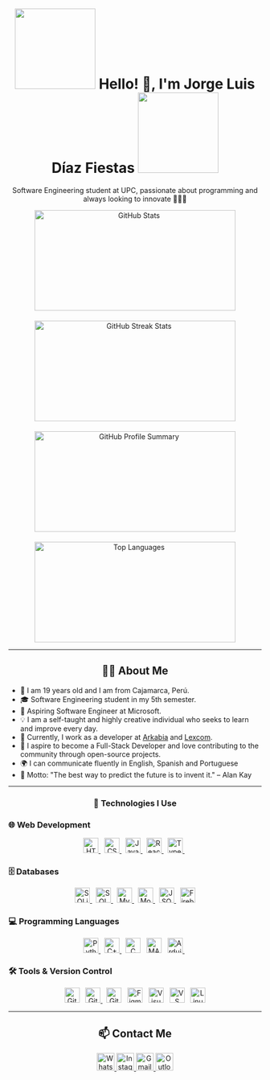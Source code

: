 <h1 align="center" style="animation: bounce 2s infinite;">
  <img src="https://i.giphy.com/media/v1.Y2lkPTc5MGI3NjExMGt1NTA3d2M5dzd4YjB2b2U0eTE5b24zNWM1bzhsOHdwbHk4YzVrNiZlcD12MV9pbnRlcm5hbF9naWZfYnlfaWQmY3Q9Zw/26u4nJPf0JtQPdStq/giphy.gif" width="160" />
  Hello! 👋, I'm Jorge Luis Díaz Fiestas
  <img src="https://i.giphy.com/media/v1.Y2lkPTc5MGI3NjExMGt1NTA3d2M5dzd4YjB2b2U0eTE5b24zNWM1bzhsOHdwbHk4YzVrNiZlcD12MV9pbnRlcm5hbF9naWZfYnlfaWQmY3Q9Zw/26u4nJPf0JtQPdStq/giphy.gif" width="160" />
</h1>

<p align="center" style="animation: fadeIn 3s;">
  Software Engineering student at UPC, passionate about programming and always looking to innovate 🚀👨‍💻
</p>

<div align="center" style="display: flex; justify-content: center; gap: 20px; flex-wrap: wrap;">
  <img src="https://github-readme-stats.vercel.app/api?username=LuisDiazpe&show_icons=true&theme=radical" alt="GitHub Stats" width="400" height="200" />
  <img src="https://github-readme-streak-stats.herokuapp.com/?user=LuisDiazpe&theme=radical" alt="GitHub Streak Stats" width="400" height="200" />
  <img src="https://github-profile-summary-cards.vercel.app/api/cards/profile-details?username=LuisDiazpe&theme=radical" alt="GitHub Profile Summary" width="400" height="200" />
  <img src="https://github-readme-stats.vercel.app/api/top-langs/?username=LuisDiazpe&layout=compact&theme=radical" alt="Top Languages" width="400" height="200" />
</div>


---

<h2 align="center" style="animation: zoomIn 1.5s;">🧑‍💻 About Me</h2>
<ul style="animation: fadeInUp 2s;">
  <li>📍 I am 19 years old and I am from Cajamarca, Perú.</li>
  <li>🎓 Software Engineering student in my 5th semester.</li>
  <li>🚀 Aspiring Software Engineer at Microsoft.</li>
  <li>💡 I am a self-taught and highly creative individual who seeks to learn and improve every day.</li>
  <li>💼 Currently, I work as a developer at <a href="https://arkabia.com" target="_blank">Arkabia</a> and <a href="https://lexcom.tech/" target="_blank">Lexcom</a>.</li>
  <li>🌟 I aspire to become a Full-Stack Developer and love contributing to the community through open-source projects.</li>
  <li>🌍 I can communicate fluently in English, Spanish and Portuguese</li>
  <li>📜 Motto: "The best way to predict the future is to invent it." – Alan Kay</li>
</ul>

---

<h3 align="center" style="animation: pulse 1.5s infinite;">🚀 Technologies I Use</h3>

### 🌐 Web Development
<p align="center" style="animation: rotateIn 2s;">
  <a href="https://greensprout-innovations.github.io/" target="_blank">
    <img src="https://cdn.jsdelivr.net/gh/devicons/devicon/icons/html5/html5-original.svg" height="30" alt="HTML5" />
  </a> &nbsp;
  <a href="https://luisdiazpe.github.io/Skilhub.github.io/" target="_blank">
    <img src="https://cdn.jsdelivr.net/gh/devicons/devicon/icons/css3/css3-original.svg" height="30" alt="CSS3" />
  </a> &nbsp;
  <a href="https://luisdiazpe.github.io/VTM-3.github.io/" target="_blank">
    <img src="https://cdn.jsdelivr.net/gh/devicons/devicon/icons/javascript/javascript-original.svg" height="30" alt="JavaScript" />
  </a> &nbsp;
  <a href="https://www.arkabia.com/" target="_blank">
    <img src="https://cdn.jsdelivr.net/gh/devicons/devicon/icons/react/react-original.svg" height="30" alt="React" />
  </a> &nbsp;
  <a href="https://www.arkabia.com/" target="_blank">
    <img src="https://cdn.jsdelivr.net/gh/devicons/devicon/icons/typescript/typescript-original.svg" height="30" alt="TypeScript" />
  </a> &nbsp;

</p>

### 🗄️ Databases
<p align="center" style="animation: flipInX 1.5s;">
  <a href="https://luisdiazpe.github.io/secret-friend.github.io/" target="_blank">
    <img src="https://cdn.jsdelivr.net/gh/devicons/devicon/icons/sqlite/sqlite-original.svg" height="30" alt="SQLite" />
  </a> &nbsp;
  <a href="https://luisdiazpe.github.io/secret-friend.github.io/" target="_blank">
    <img src="https://cdn.jsdelivr.net/gh/devicons/devicon/icons/microsoftsqlserver/microsoftsqlserver-plain.svg" height="30" alt="SQL Server" />
  </a> &nbsp;
  <a href="https://luisdiazpe.github.io/secret-friend.github.io/" target="_blank">
    <img src="https://cdn.jsdelivr.net/gh/devicons/devicon/icons/mysql/mysql-original.svg" height="30" alt="MySQL" />
  </a> &nbsp;
  <a href="https://luisdiazpe.github.io/secret-friend.github.io/" target="_blank">
    <img src="https://cdn.jsdelivr.net/gh/devicons/devicon/icons/mongodb/mongodb-original.svg" height="30" alt="MongoDB" />
  </a> &nbsp;
  <a href="https://luisdiazpe.github.io/secret-friend.github.io/" target="_blank">
    <img src="https://cdn.jsdelivr.net/gh/devicons/devicon/icons/json/json-original.svg" height="30" alt="JSON" />
  </a> &nbsp;
  <img src="https://cdn.jsdelivr.net/gh/devicons/devicon/icons/firebase/firebase-plain.svg" height="30" alt="Firebase" />
</p>

### 💻 Programming Languages
<p align="center">
  <a href="https://github.com/LuisDiazpe/AssistantPe" target="_blank">
    <img src="https://cdn.jsdelivr.net/gh/devicons/devicon/icons/python/python-original.svg" height="30" alt="Python" />
  </a> &nbsp;
  <a href="https://github.com/JhosepAC/ElectroGest" target="_blank">
    <img src="https://cdn.jsdelivr.net/gh/devicons/devicon/icons/cplusplus/cplusplus-original.svg" height="30" alt="C++" />
  </a> &nbsp;
  <img src="https://cdn.jsdelivr.net/gh/devicons/devicon/icons/c/c-original.svg" height="30" alt="C" />
  &nbsp;
  <img src="https://cdn.jsdelivr.net/gh/devicons/devicon/icons/matlab/matlab-original.svg" height="30" alt="MATLAB" /> &nbsp;
  <a href="https://github.com/LuisDiazpe/Pastillero.ino" target="_blank">
    <img src="https://cdn.jsdelivr.net/gh/devicons/devicon/icons/arduino/arduino-original.svg" height="30" alt="Arduino" />
  </a>&nbsp;
</p>

### 🛠️ Tools & Version Control
<p align="center">
  <img src="https://cdn.jsdelivr.net/gh/devicons/devicon/icons/git/git-original.svg" height="30" alt="Git" /> &nbsp;
  <a href="https://gitlab.com/LuisDiazpe" target="_blank">
    <img src="https://cdn.jsdelivr.net/gh/devicons/devicon/icons/gitlab/gitlab-original.svg" height="30" alt="GitLab" />
  </a>  &nbsp;
  <img src="https://skillicons.dev/icons?i=github" height="30" alt="GitHub" /> &nbsp;
  <img src="https://cdn.jsdelivr.net/gh/devicons/devicon/icons/figma/figma-original.svg" height="30" alt="Figma" /> &nbsp;
  <img src="https://cdn.jsdelivr.net/gh/devicons/devicon/icons/visualstudio/visualstudio-plain.svg" height="30" alt="Visual Studio" /> &nbsp;
  <img src="https://cdn.jsdelivr.net/gh/devicons/devicon/icons/vscode/vscode-original.svg" height="30" alt="VS Code" /> &nbsp;
  <img src="https://cdn.jsdelivr.net/gh/devicons/devicon/icons/linux/linux-original.svg" height="30" alt="Linux" />
</p>

---

<h2 align="center" style="animation: shakeX 1.5s;">📫 Contact Me</h2>
<p align="center" style="animation: zoomInDown 2s;">
  <a href="https://wa.me/51954162053?text=Hola%2C%20Jorge!" target="_blank">
    <img src="https://img.shields.io/static/v1?message=WhatsApp&logo=whatsapp&label=&color=25D366&logoColor=white&labelColor=&style=for-the-badge" height="35" alt="WhatsApp"/>
  </a>
  <a href="https://www.instagram.com/diazfiestas/" target="_blank">
    <img src="https://img.shields.io/static/v1?message=Instagram&logo=instagram&label=&color=E4405F&logoColor=white&labelColor=&style=for-the-badge" height="35" alt="Instagram"/>
  </a>
  <a href="mailto:luidi678u@gmail.com">
    <img src="https://img.shields.io/static/v1?message=Gmail&logo=gmail&label=&color=D14836&logoColor=white&labelColor=&style=for-the-badge" height="35" alt="Gmail"/>
  </a>
  <a href="mailto:u20231d534@upc.edu.pe">
    <img src="https://img.shields.io/static/v1?message=Outlook&logo=microsoft-outlook&label=&color=0078D4&logoColor=white&labelColor=&style=for-the-badge" height="35" alt="Outlook"/>
  </a>
</p>
